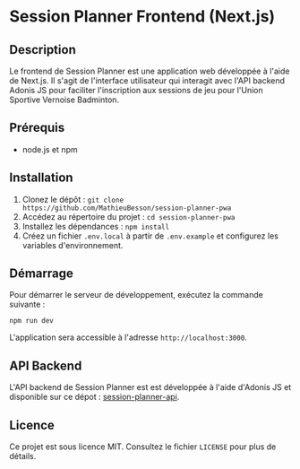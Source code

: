 # Session Planner Frontend (Next.js)

## Description

Le frontend de Session Planner est une application web développée à l'aide de Next.js. Il s'agit de l'interface utilisateur qui interagit avec l'API backend Adonis JS pour faciliter l'inscription aux sessions de jeu pour l'Union Sportive Vernoise Badminton.

## Prérequis

- node.js et npm 

## Installation

1. Clonez le dépôt : `git clone https://github.com/MathieuBesson/session-planner-pwa`
2. Accédez au répertoire du projet : `cd session-planner-pwa`
3. Installez les dépendances : `npm install`
4. Créez un fichier `.env.local` à partir de `.env.example` et configurez les variables d'environnement.

## Démarrage

Pour démarrer le serveur de développement, exécutez la commande suivante :

```shell
npm run dev
```

L'application sera accessible à l'adresse `http://localhost:3000`.

## API Backend

L'API backend de Session Planner est  est développée à l'aide d'Adonis JS et disponible sur ce dépot : [session-planner-api](https://github.com/MathieuBesson/session-planner-api).

## Licence

Ce projet est sous licence MIT. Consultez le fichier `LICENSE` pour plus de détails.